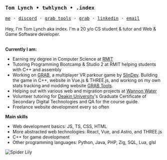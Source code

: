 ### <samp>Tom Lynch • twhlynch • .index</samp>
<samp>
  <a href="https://twhlynch.me">me</a> ·
  <a href="https://twhlynch.me/discord">discord</a> ·
  <a href="https://grab-tools.live/">grab tools</a> ·
  <a href="https://grabvr.quest/">grab</a> ·
  <a href="https://www.linkedin.com/in/twhlynch/">linkedin</a> ·
  <a href="mailto:tom@twhlynch.me">email</a>
</samp>
<br/><br/>
Hey, I'm Tom Lynch aka index. I'm a 20 y/o CS student & tutor and Web & Game Software developer.
<br/><br/>

**Currently I am:**
- Earning my degree in Computer Science at [RMIT](https://rmit.edu.au)
- Tutoring Programming Bootcamp & Studio 2 at RMIT helping students with C++ and assembly
- Working on [GRAB](https://grabvr.quest/), a multiplayer VR parkour game by [SlinDev](https://slin.dev/). Building the game in C++, website in Vue.js & THREE.js, and working on my own stats tracking and modding website [GRAB Tools](https://grab-tools.live).
- Helping out with various web and migration projects at [Wannon Water](https://wannonwater.com.au)
- Volunteer tutoring for [Deakin University](https://deakin.edu.au/)'s Graduate Certificate of Secondary Digital Technologies and QA for the course guide.
- Freelance website development every so often

**Main skills**
- Web development basics: JS, TS, CSS, HTML
- More abstracted web technologies: React, Vue, and Astro, and THREE.js
- C++ for game development
- Other programming languages: Python, Java, PHP, Zig, SQL, Lua, glsl

![Spider Lily](https://github.com/twhlynch/halftones/blob/main/example.svg)
